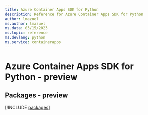 ```yaml
---
title: Azure Container Apps SDK for Python
description: Reference for Azure Container Apps SDK for Python
author: lmazuel
ms.author: lmazuel
ms.data: 03/15/2023
ms.topic: reference
ms.devlang: python
ms.service: containerapps
---
```

# Azure Container Apps SDK for Python - preview
## Packages - preview
[!INCLUDE [packages](container-apps-index.md)]